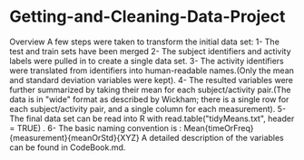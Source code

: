 # Getting-and-Cleaning-Data-Project

Overview
A few steps were taken to transform the initial data set:
1-	The test and train sets have been merged
2-	The subject identifiers and activity labels were pulled in to create a single data set. 
3-	The activity identifiers were translated from identifiers into human-readable names.(Only the mean and standard deviation variables were kept). 
4-	The resulted variables were further summarized by taking their mean for each subject/activity pair.(The data is in "wide" format as described by Wickham; there is a single row for each subject/activity pair, and a single column for each measurement).
5-	The final data set can be read into R with  read.table("tidyMeans.txt", header = TRUE) . 
6-	The basic naming convention is : Mean{timeOrFreq}{measurement}{meanOrStd}{XYZ}
A detailed description of the variables can be found in CodeBook.md.
